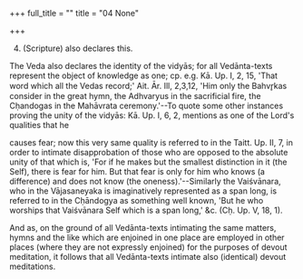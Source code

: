 +++
full_title = ""
title = "04 None"

+++


4. (Scripture) also declares this.

The Veda also declares the identity of the vidyās; for all Vedānta-texts represent the object of knowledge as one; cp. e.g. Kā. Up. I, 2, 15, 'That word which all the Vedas record;' Ait. Ār. Ill, 2,3,12, 'Him only the Bahvr̥kas consider in the great hymn, the Adhvaryus in the sacrificial fire, the Cḥandogas in the Mahāvrata ceremony.'--To quote some other instances proving the unity of the vidyās: Kā. Up. I, 6, 2, mentions as one of the Lord's qualities that he

causes fear; now this very same quality is referred to in the Taitt. Up. II, 7, in order to intimate disapprobation of those who are opposed to the absolute unity of that which is, 'For if he makes but the smallest distinction in it (the Self), there is fear for him. But that fear is only for him who knows (a difference) and does not know (the oneness).'--Similarly the Vaiśvānara, who in the Vājasaneyaka is imaginatively represented as a span long, is referred to in the Cḥāndogya as something well known, 'But he who worships that Vaiśvānara Self which is a span long,' &c. (Cḥ. Up. V, 18, 1).

And as, on the ground of all Vedānta-texts intimating the same matters, hymns and the like which are enjoined in one place are employed in other places (where they are not expressly enjoined) for the purposes of devout meditation, it follows that all Vedānta-texts intimate also (identical) devout meditations.

